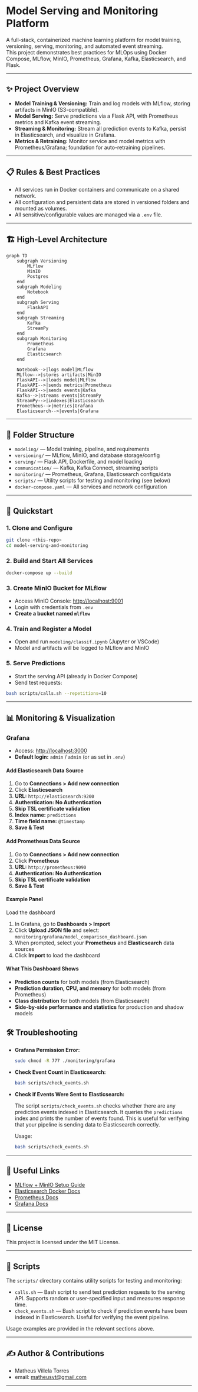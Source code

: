 # Model Serving and Monitoring Platform

A full-stack, containerized machine learning platform for model training, versioning, serving, monitoring, and automated event streaming.  
This project demonstrates best practices for MLOps using Docker Compose, MLflow, MinIO, Prometheus, Grafana, Kafka, Elasticsearch, and Flask.

---

## ✨ Project Overview

- **Model Training & Versioning:** Train and log models with MLflow, storing artifacts in MinIO (S3-compatible).
- **Model Serving:** Serve predictions via a Flask API, with Prometheus metrics and Kafka event streaming.
- **Streaming & Monitoring:** Stream all prediction events to Kafka, persist in Elasticsearch, and visualize in Grafana.
- **Metrics & Retraining:** Monitor service and model metrics with Prometheus/Grafana; foundation for auto-retraining pipelines.

---

## 📋 Rules & Best Practices

- All services run in Docker containers and communicate on a shared network.
- All configuration and persistent data are stored in versioned folders and mounted as volumes.
- All sensitive/configurable values are managed via a `.env` file.

---

## 🏗️ High-Level Architecture

```mermaid
graph TD
    subgraph Versioning
        MLflow
        MinIO
        Postgres
    end
    subgraph Modeling
        Notebook
    end
    subgraph Serving
        FlaskAPI
    end
    subgraph Streaming
        Kafka
        StreamPy
    end
    subgraph Monitoring
        Prometheus
        Grafana
        Elasticsearch
    end

    Notebook-->|logs model|MLflow
    MLflow-->|stores artifacts|MinIO
    FlaskAPI-->|loads model|MLflow
    FlaskAPI-->|sends metrics|Prometheus
    FlaskAPI-->|sends events|Kafka
    Kafka-->|streams events|StreamPy
    StreamPy-->|indexes|Elasticsearch
    Prometheus-->|metrics|Grafana
    Elasticsearch-->|events|Grafana
```

---

## 📂 Folder Structure

- `modeling/` — Model training, pipeline, and requirements
- `versioning/` — MLflow, MinIO, and database storage/config
- `serving/` — Flask API, Dockerfile, and model loading
- `communication/` — Kafka, Kafka Connect, streaming scripts
- `monitoring/` — Prometheus, Grafana, Elasticsearch configs/data
- `scripts/` — Utility scripts for testing and monitoring (see below)
- `docker-compose.yaml` — All services and network configuration

---

## 🚀 Quickstart

### 1. Clone and Configure

```bash
git clone <this-repo>
cd model-serving-and-monitoring
```

### 2. Build and Start All Services

```bash
docker-compose up --build
```

### 3. Create MinIO Bucket for MLflow

- Access MinIO Console: [http://localhost:9001](http://localhost:9001)
- Login with credentials from `.env`
- **Create a bucket named `mlflow`**

### 4. Train and Register a Model

- Open and run `modeling/classif.ipynb` (Jupyter or VSCode)
- Model and artifacts will be logged to MLflow and MinIO

### 5. Serve Predictions

- Start the serving API (already in Docker Compose)
- Send test requests:

```bash
bash scripts/calls.sh --repetitions=10
```

---

## 📊 Monitoring & Visualization

### Grafana

- Access: [http://localhost:3000](http://localhost:3000)
- **Default login:** `admin` / `admin` (or as set in `.env`)

#### Add Elasticsearch Data Source

1. Go to **Connections  > Add new connection**
2. Click  **Elasticsearch**
3. **URL:** `http://elasticsearch:9200`
4. **Authentication: No Authentication**
5. **Skip TSL certificate validation**
6. **Index name:** `predictions`
7. **Time field name:** `@timestamp`
8. **Save & Test**

#### Add Prometheus Data Source

1. Go to  **Connections  > Add new connection**
2. Click  **Prometheus**
3. **URL:** `http://prometheus:9090`
4. **Authentication: No Authentication**
5. **Skip TSL certificate validation**
6. **Save & Test**

#### Example Panel

Load the dashboard  

1. In Grafana, go to **Dashboards > Import**  
2. Click **Upload JSON file** and select: `monitoring/grafana/model_comparison_dashboard.json`  
3. When prompted, select your **Prometheus** and **Elasticsearch** data sources  
4. Click **Import** to load the dashboard

#### **What This Dashboard Shows**

- **Prediction counts** for both models (from Elasticsearch)
- **Prediction duration, CPU, and memory** for both models (from Prometheus)
- **Class distribution** for both models (from Elasticsearch)
- **Side-by-side performance and statistics** for production and shadow models

## 🛠️ Troubleshooting

- **Grafana Permission Error:**  
  
  ```bash
  sudo chmod -R 777 ./monitoring/grafana
  ```

- **Check Event Count in Elasticsearch:**  
  
  ```bash
  bash scripts/check_events.sh
  ```

- **Check if Events Were Sent to Elasticsearch:**
  
  The script `scripts/check_events.sh` checks whether there are any prediction events indexed in Elasticsearch. It queries the `predictions` index and prints the number of events found. This is useful for verifying that your pipeline is sending data to Elasticsearch correctly.
  
  Usage:
  
  ```bash
  bash scripts/check_events.sh
  ```

---

## 🔗 Useful Links

- [MLflow + MinIO Setup Guide](https://blog.min.io/setting-up-a-development-machine-with-mlflow-and-minio/)
- [Elasticsearch Docker Docs](https://www.elastic.co/guide/en/elasticsearch/reference/current/docker.html)
- [Prometheus Docs](https://prometheus.io/docs/introduction/overview/)
- [Grafana Docs](https://grafana.com/docs/grafana/latest/)

---

## 📜 License

This project is licensed under the MIT License.

---

## 📑 Scripts

The `scripts/` directory contains utility scripts for testing and monitoring:

- `calls.sh` — Bash script to send test prediction requests to the serving API. Supports random or user-specified input and measures response time.
- `check_events.sh` — Bash script to check if prediction events have been indexed in Elasticsearch. Useful for verifying the event pipeline.

Usage examples are provided in the relevant sections above.

---

## ✍️ Author & Contributions

- Matheus Villela Torres
- email: matheusvt@gmail.com

---